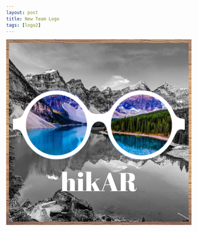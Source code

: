 ```yaml
---
layout: post
title: New Team Logo
tags: [logo2]
---
```

<img src="/img/logo4.png" alt="New Logo!" width="500" height="500">
